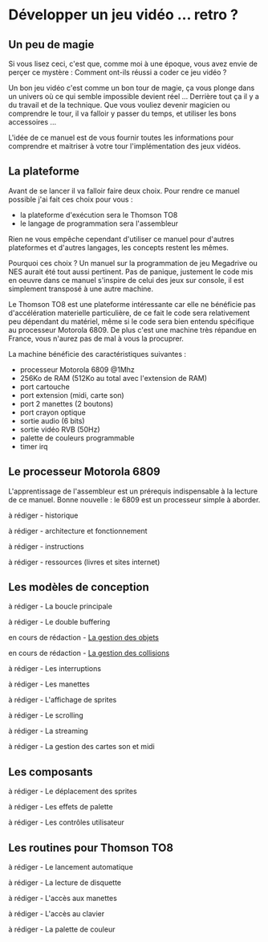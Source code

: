 # Développer un jeu vidéo ... retro ?

## Un peu de magie

Si vous lisez ceci, c'est que, comme moi à une époque, vous avez envie de perçer ce mystère : Comment ont-ils réussi a coder ce jeu vidéo ?

Un bon jeu vidéo c'est comme un bon tour de magie, ça vous plonge dans un univers où ce qui semble impossible devient réel ...
Derrière tout ça il y a du travail et de la technique. Que vous vouliez devenir magicien ou comprendre le tour, il va falloir y passer du temps, et utiliser les bons accessoires ...

L'idée de ce manuel est de vous fournir toutes les informations pour comprendre et maitriser à 
votre tour l'implémentation des jeux vidéos.

## La plateforme

Avant de se lancer il va falloir faire deux choix. Pour rendre ce manuel possible j'ai fait ces choix pour vous :
- la plateforme d'exécution sera le Thomson TO8
- le langage de programmation sera l'assembleur

Rien ne vous empêche cependant d'utiliser ce manuel pour d'autres plateformes et d'autres langages, les concepts restent les mêmes.

Pourquoi ces choix ? Un manuel sur la programmation de jeu Megadrive ou NES aurait été tout aussi pertinent. Pas de panique, justement le code mis en oeuvre dans ce manuel s'inspire de celui des jeux sur console, il est simplement transposé à une autre machine.

Le Thomson TO8 est une plateforme intéressante car elle ne bénéficie pas d'accélération materielle particulière, de ce fait le code sera relativement peu dépendant du matériel, même si le code sera bien entendu spécifique au processeur Motorola 6809.
De plus c'est une machine très répandue en France, vous n'aurez pas de mal à vous la procuprer.

La machine bénéficie des caractéristiques suivantes :
- processeur Motorola 6809 @1Mhz
- 256Ko de RAM (512Ko au total avec l'extension de RAM)
- port cartouche
- port extension (midi, carte son)
- port 2 manettes (2 boutons)
- port crayon optique
- sortie audio (6 bits)
- sortie vidéo RVB (50Hz)
- palette de couleurs programmable
- timer irq

## Le processeur Motorola 6809

L'apprentissage de l'assembleur est un prérequis indispensable à la lecture de ce manuel. Bonne nouvelle : le 6809 est un processeur simple à aborder.

à rédiger - historique

à rédiger - architecture et fonctionnement

à rédiger - instructions

à rédiger - ressources (livres et sites internet)

## Les modèles de conception

à rédiger - La boucle principale

à rédiger - Le double buffering

en cours de rédaction - [La gestion des objets][objects]

en cours de rédaction - [La gestion des collisions][collision]

à rédiger - Les interruptions

à rédiger - Les manettes

à rédiger - L'affichage de sprites

à rédiger - Le scrolling

à rédiger - La streaming

à rédiger - La gestion des cartes son et midi

## Les composants

à rédiger - Le déplacement des sprites

à rédiger - Les effets de palette

à rédiger - Les contrôles utilisateur

## Les routines pour Thomson TO8

à rédiger - Le lancement automatique

à rédiger - La lecture de disquette

à rédiger - L'accès aux manettes

à rédiger - L'accès au clavier

à rédiger - La palette de couleur

[objects]: chapters/object.md
[collision]: chapters/collision.md